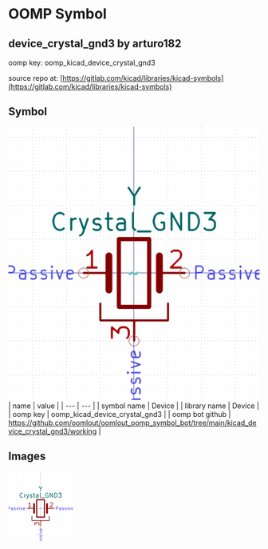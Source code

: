 # OOMP Symbol  
## device_crystal_gnd3  by arturo182  
  
oomp key: oomp_kicad_device_crystal_gnd3  
  
source repo at: [https://gitlab.com/kicad/libraries/kicad-symbols](https://gitlab.com/kicad/libraries/kicad-symbols)  
## Symbol  
  
[![working.png](working_600.png)](working.png)  
| name | value | 
| --- | --- | 
| symbol name | Device | 
| library name | Device | 
| oomp key | oomp_kicad_device_crystal_gnd3 | 
| oomp bot github | https://github.com/oomlout/oomlout_oomp_symbol_bot/tree/main/kicad_device_crystal_gnd3/working | 
## Images  
  
[![working.png](working_140.png)](working.png)  
